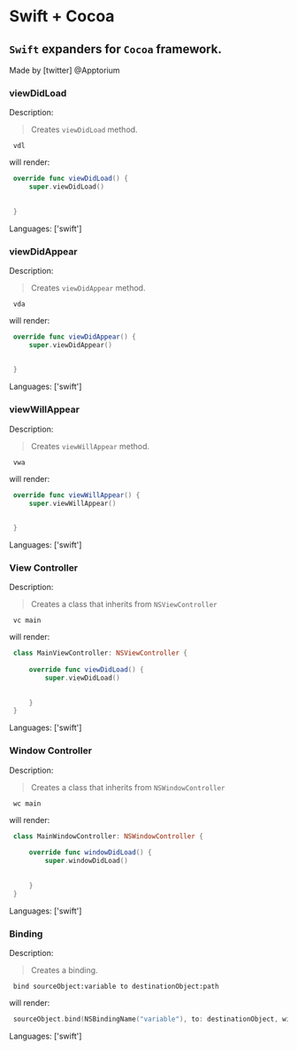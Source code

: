 # Swift + Cocoa

## `Swift` expanders for `Cocoa` framework.

Made by [twitter] @Apptorium

### viewDidLoad

Description:

> Creates `viewDidLoad` method.

` vdl`

will render:



```swift
 override func viewDidLoad() {
     super.viewDidLoad()
     
     
 }
```

Languages: ['swift']



### viewDidAppear

Description:

> Creates `viewDidAppear` method.

` vda`

will render:



```swift
 override func viewDidAppear() {
     super.viewDidAppear()
     
     
 }
```

Languages: ['swift']



### viewWillAppear

Description:

> Creates `viewWillAppear` method.

` vwa`

will render:



```swift
 override func viewWillAppear() {
     super.viewWillAppear()
     
     
 }
```

Languages: ['swift']



### View Controller

Description:

> Creates a class that inherits from `NSViewController`

` vc main`

will render:



```swift
 class MainViewController: NSViewController {
 
     override func viewDidLoad() {
         super.viewDidLoad()
         
         
     }
 }
```

Languages: ['swift']



### Window Controller

Description:

> Creates a class that inherits from `NSWindowController`

` wc main`

will render:



```swift
 class MainWindowController: NSWindowController {
 
     override func windowDidLoad() {
         super.windowDidLoad()
         
         
     }
 }
```

Languages: ['swift']



### Binding

Description:

> Creates a binding.

` bind sourceObject:variable to destinationObject:path`

will render:



```swift
 sourceObject.bind(NSBindingName("variable"), to: destinationObject, withKeyPath: "path", options: nil)
```

Languages: ['swift']



